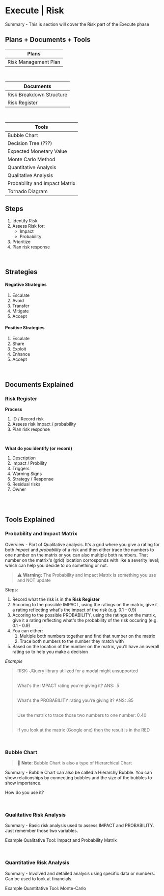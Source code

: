 # Execute | Risk

Summary - This is section will cover the Risk part of the Execute phase

## Plans + Documents + Tools

| Plans                |
| -------------------- |
| Risk Management Plan |

<br>

| Documents                |
| ------------------------ |
| Risk Breakdown Structure |
| Risk Register            |

<br>

| Tools                         |
| ----------------------------- |
| Bubble Chart                  |
| Decision Tree (???)           |
| Expected Monetary Value       |
| Monte Carlo Method            |
| Quantitative Analysis         |
| Qualitative Analysis          |
| Probability and Impact Matrix |
| Tornado Diagram               |

## Steps

1. Identify Risk
2. Assess Risk for:
   - Impact
   - Probability
3. Prioritize
4. Plan risk response

<br>

## Strategies

#### Negative Strategies

1. Escalate
1. Avoid
1. Transfer
1. Mitigate
1. Accept

#### Positive Strategies

1. Escalate
1. Share
1. Exploit
1. Enhance
1. Accept

<br>

## Documents Explained

### Risk Register

**Process**

1. ID / Record risk
1. Assess risk impact / probability
1. Plan risk response

<br>

**What do you identify (or record)**

1. Description
1. Impact / Probility
1. Triggers
1. Warning Signs
1. Strategy / Response
1. Residual risks
1. Owner

<br><br>

## Tools Explained

### Probability and Impact Matrix

Overview - Part of Qualitative analysis. It's a grid where you give a rating for both _impact_ and _probability_ of a risk and then either trace the numbers to one number on the matrix or you can also multiple both numbers. That number on the matrix's (grid) location corrosponds with like a severity level; which can help you decide to do something or not.

> :warning: **Warning:** The Probability and Impact Matrix is something you use and NOT update

Steps:

1. Record what the risk is in the **Risk Register**
1. Accoring to the possible IMPACT, using the ratings on the matrix, give it a rating reflecting what's the impact of the risk (e.g. 0.1 - 0.9)
1. Accoring to the possible PROBABILITY, using the ratings on the matrix, give it a rating reflecting what's the probability of the risk occuring (e.g. 0.1 - 0.9)
1. You can either:
   1. Multiple both numbers together and find that number on the matrix
   1. Trace both numbers to the number they match with
1. Based on the location of the number on the matrix, you'll have an overall rating so to help you make a decision

_Example_

<blockquote>
RISK: JQuery library utilized for a modal might unsupported<br/><br/>

What's the IMPACT rating you're giving it? ANS: .5<br/><br/>

What's the PROBABILITY rating you're giving it? ANS: .85<br/><br/>

Use the matrix to trace those two numbers to one number: 0.40<br/><br/>

If you look at the matrix (Google one) then the result is in the RED

</blockquote>

<br>

### Bubble Chart

> :memo: **Note:** Bubble Chart is also a type of Hierarchical Chart

Summary - Bubble Chart can also be called a Hierarchy Bubble. You can show relationships by connecting bubbles and the size of the bubbles to show importance.

How do you use it?

<br>

### Qualitative Risk Analysis

Summary - Basic risk analysis used to assess IMPACT and PROBABILITY. Just remember those two variables.

Example Qualitative Tool: Impact and Probability Matrix

<br>

### Quantitative Risk Analysis

Summary - Involved and detailed analysis using specific data or numbers. Can be used to look at financials.

Example Quantitative Tool: Monte-Carlo

